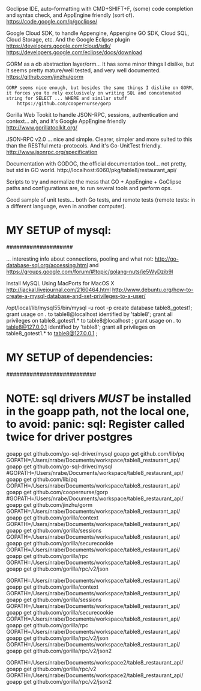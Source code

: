 
Goclipse IDE, auto-formatting with CMD+SHIFT+F, (some) code completion and syntax check, and AppEngine friendly (sort of).
	https://code.google.com/p/goclipse/

Google Cloud SDK, to handle Appengine, Appengine GO SDK, Cloud SQL, Cloud Storage, etc. And the Google Eclipse plugin
	https://developers.google.com/cloud/sdk/
	https://developers.google.com/eclipse/docs/download

GORM as a db abstraction layer/orm... It has some minor things I dislike, but it seems pretty mature/well tested, and very well documented.
	https://github.com/jinzhu/gorm
	
	GORP seems nice enough, but besides the same things I dislike on GORM, it forces you to rely exclusively on writing SQL and concatenated string for SELECT ... WHERE and similar stuff
		https://github.com/coopernurse/gorp

Gorilla Web Tookit to handle JSON-RPC, sessions, authentication and context... ah, and it's Google AppEngine friendly
	http://www.gorillatoolkit.org/

JSON-RPC v2.0 ... nice and simple. Clearer, simpler and more suited to this than the RESTful meta-protocols. And it's Go-UnitTest friendly.
	http://www.jsonrpc.org/specification

Documentation with GODOC, the official documentation tool... not pretty, but std in GO world.
	http://localhost:6060/pkg/table8/restaurant_api/

Scripts to try and normalize the mess that GO + AppEngine + GoClipse paths and configurations are, to run several tools and perform ops.

Good sample of unit tests... both Go tests, and remote tests (remote tests: in a different language, even in another computer).


# MY SETUP of mysql:
####################

... interesting info about connections, pooling and what not: http://go-database-sql.org/accessing.html
	and https://groups.google.com/forum/#!topic/golang-nuts/je5WyDzib9I

Install MySQL Using MacPorts for MacOS X
	http://jackal.livejournal.com/2160464.html
	http://www.debuntu.org/how-to-create-a-mysql-database-and-set-privileges-to-a-user/

/opt/local/lib/mysql55/bin/mysql -u root -p
create database table8_gotest1;
grant usage on *.* to table8@localhost identified by 'table8';
grant all privileges on table8_gotest1.* to table8@localhost ;
grant usage on *.* to table8@127.0.0.1 identified by 'table8';
grant all privileges on table8_gotest1.* to table8@127.0.0.1 ;



# MY SETUP of dependencies:
###########################

# NOTE: sql drivers *MUST* be installed in the goapp path, not the local one, to avoid: panic: sql: Register called twice for driver postgres
goapp get github.com/go-sql-driver/mysql
goapp get github.com/lib/pq
GOPATH=/Users/nrabe/Documents/workspace/table8_restaurant_api/ goapp get github.com/go-sql-driver/mysql
#GOPATH=/Users/nrabe/Documents/workspace/table8_restaurant_api/ goapp get github.com/lib/pq
GOPATH=/Users/nrabe/Documents/workspace/table8_restaurant_api/ goapp get github.com/coopernurse/gorp
#GOPATH=/Users/nrabe/Documents/workspace/table8_restaurant_api/ goapp get github.com/jinzhu/gorm
GOPATH=/Users/nrabe/Documents/workspace/table8_restaurant_api/ goapp get github.com/gorilla/context
GOPATH=/Users/nrabe/Documents/workspace/table8_restaurant_api/ goapp get github.com/gorilla/sessions
GOPATH=/Users/nrabe/Documents/workspace/table8_restaurant_api/ goapp get github.com/gorilla/securecookie
GOPATH=/Users/nrabe/Documents/workspace/table8_restaurant_api/ goapp get github.com/gorilla/rpc
GOPATH=/Users/nrabe/Documents/workspace/table8_restaurant_api/ goapp get github.com/gorilla/rpc/v2/json

GOPATH=/Users/nrabe/Documents/workspace/table8_restaurant_api/ goapp get github.com/gorilla/context
GOPATH=/Users/nrabe/Documents/workspace/table8_restaurant_api/ goapp get github.com/gorilla/sessions
GOPATH=/Users/nrabe/Documents/workspace/table8_restaurant_api/ goapp get github.com/gorilla/securecookie
GOPATH=/Users/nrabe/Documents/workspace/table8_restaurant_api/ goapp get github.com/gorilla/rpc
GOPATH=/Users/nrabe/Documents/workspace/table8_restaurant_api/ goapp get github.com/gorilla/rpc/v2/json
GOPATH=/Users/nrabe/Documents/workspace/table8_restaurant_api/ goapp get github.com/gorilla/rpc/v2/json2

GOPATH=/Users/nrabe/Documents/workspace2/table8_restaurant_api/ goapp get github.com/gorilla/rpc/v2
GOPATH=/Users/nrabe/Documents/workspace2/table8_restaurant_api/ goapp get github.com/gorilla/rpc/v2/json2

